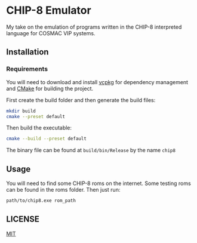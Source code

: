 # CHIP-8 Emulator

My take on the emulation of programs written in the CHIP-8 interpreted language for COSMAC VIP systems.

## Installation

### Requirements

You will need to download and install [vcpkg](https://vcpkg.io/en/) for
dependency management and [CMake](https://cmake.org/) for building the
project.

First create the build folder and then generate the build files:

```bash
mkdir build
cmake --preset default
```

Then build the executable:

```bash
cmake --build --preset default
```

The binary file can be found at `build/bin/Release` by the name `chip8`

## Usage

You will need to find some CHIP-8 roms on the internet. Some testing roms
can be found in the roms folder. Then just run:

```bash
path/to/chip8.exe rom_path
```

## LICENSE

[MIT](https://github.com/unwrinkled/chip8-emu/blob/master/LICENSE)
